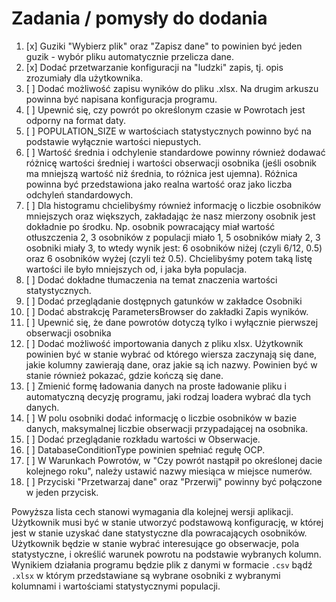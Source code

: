 # Zadania / pomysły do dodania

1.  [x] Guziki "Wybierz plik" oraz "Zapisz dane" to powinien być jeden guzik - wybór pliku automatycznie przelicza dane.
2.  [x] Dodać przetwarzanie konfiguracji na "ludzki" zapis, tj. opis zrozumiały dla użytkownika.
3.  [ ] Dodać możliwość zapisu wyników do pliku .xlsx. Na drugim arkuszu powinna być napisana konfiguracja programu.
4.  [ ] Upewnić się, czy powrót po określonym czasie w Powrotach jest odporny na format daty.
5.  [ ] POPULATION_SIZE w wartościach statystycznych powinno być na podstawie wyłącznie wartości niepustych.
6.  [ ] Wartość średnia i odchylenie standardowe powinny również dodawać różnicę wartości średniej i wartości obserwacji osobnika (jeśli osobnik ma mniejszą wartość niż średnia, to różnica jest ujemna). Różnica powinna być przedstawiona jako realna wartość oraz jako liczba odchyleń standardowych.
7.  [ ] Dla histogramu chcielibyśmy również informację o liczbie osobników mniejszych oraz większych, zakładając że nasz mierzony osobnik jest dokładnie po środku. Np. osobnik powracający miał wartość otłuszczenia 2, 3 osobników z populacji miało 1, 5 osobników miały 2, 3 osobniki miały 3, to wtedy wynik jest: 6 osobników niżej (czyli 6/12, 0.5) oraz 6 osobników wyżej (czyli też 0.5). Chcielibyśmy potem taką listę wartości ile było mniejszych od, i jaka była populacja.
8.  [ ] Dodać dokładne tłumaczenia na temat znaczenia wartości statystycznych.
9.  [ ] Dodać przeglądanie dostępnych gatunków w zakładce Osobniki
10. [ ] Dodać abstrakcję ParametersBrowser do zakładki Zapis wyników.
11. [ ] Upewnić się, że dane powrotów dotyczą tylko i wyłącznie pierwszej obserwacji osobnika
12. [ ] Dodać możliwość importowania danych z pliku xlsx. Użytkownik powinien być w stanie wybrać od którego wiersza zaczynają się dane, jakie kolumny zawierają dane, oraz jakie są ich nazwy. Powinien być w stanie również pokazać, gdzie kończą się dane.
13. [ ] Zmienić formę ładowania danych na proste ładowanie pliku i automatyczną decyzję programu, jaki rodzaj loadera wybrać dla tych danych.
14. [ ] W polu osobniki dodać informację o liczbie osobników w bazie danych, maksymalnej liczbie obserwacji przypadającej na osobnika.
15. [ ] Dodać przeglądanie rozkładu wartości w Obserwacje.
16. [ ] DatabaseConditionType powinien spełniać regułę OCP.
17. [ ] W Warunkach Powrotów, w "Czy powrót nastąpił po określonej dacie kolejnego roku", należy ustawić nazwy miesiąca w miejsce numerów.
18. [ ] Przyciski "Przetwarzaj dane" oraz "Przerwij" powinny być połączone w jeden przycisk.

Powyższa lista cech stanowi wymagania dla kolejnej wersji aplikacji. Użytkownik musi być w stanie utworzyć podstawową konfigurację, w której jest w stanie uzyskać dane statystyczne dla powracających osobników. Użytkownik będzie w stanie wybrać interesujące go obserwacje, pola statystyczne, i określić warunek powrotu na podstawie wybranych kolumn. Wynikiem działania programu będzie plik z danymi w formacie `.csv` bądź `.xlsx` w którym przedstawiane są wybrane osobniki z wybranymi kolumnami i wartościami statystycznymi populacji.